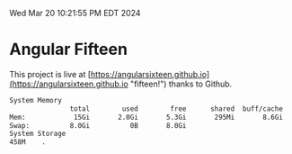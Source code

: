 Wed Mar 20 10:21:55 PM EDT 2024

# Angular Fifteen


This project is live at [https://angularsixteen.github.io](https://angularsixteen.github.io "fifteen!") thanks to Github.

```bash
System Memory
               total        used        free      shared  buff/cache   available
Mem:            15Gi       2.0Gi       5.3Gi       295Mi       8.6Gi        13Gi
Swap:          8.0Gi          0B       8.0Gi
System Storage
458M	.
```
```bash

